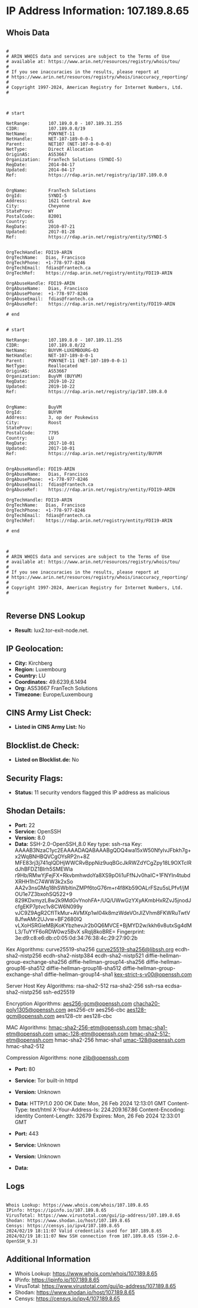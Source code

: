 # IP Address Information: 107.189.8.65

## Whois Data
```

#
# ARIN WHOIS data and services are subject to the Terms of Use
# available at: https://www.arin.net/resources/registry/whois/tou/
#
# If you see inaccuracies in the results, please report at
# https://www.arin.net/resources/registry/whois/inaccuracy_reporting/
#
# Copyright 1997-2024, American Registry for Internet Numbers, Ltd.
#



# start

NetRange:       107.189.0.0 - 107.189.31.255
CIDR:           107.189.0.0/19
NetName:        PONYNET-11
NetHandle:      NET-107-189-0-0-1
Parent:         NET107 (NET-107-0-0-0-0)
NetType:        Direct Allocation
OriginAS:       AS53667
Organization:   FranTech Solutions (SYNDI-5)
RegDate:        2014-04-17
Updated:        2014-04-17
Ref:            https://rdap.arin.net/registry/ip/107.189.0.0


OrgName:        FranTech Solutions
OrgId:          SYNDI-5
Address:        1621 Central Ave
City:           Cheyenne
StateProv:      WY
PostalCode:     82001
Country:        US
RegDate:        2010-07-21
Updated:        2017-01-28
Ref:            https://rdap.arin.net/registry/entity/SYNDI-5


OrgTechHandle: FDI19-ARIN
OrgTechName:   Dias, Francisco 
OrgTechPhone:  +1-778-977-8246 
OrgTechEmail:  fdias@frantech.ca
OrgTechRef:    https://rdap.arin.net/registry/entity/FDI19-ARIN

OrgAbuseHandle: FDI19-ARIN
OrgAbuseName:   Dias, Francisco 
OrgAbusePhone:  +1-778-977-8246 
OrgAbuseEmail:  fdias@frantech.ca
OrgAbuseRef:    https://rdap.arin.net/registry/entity/FDI19-ARIN

# end


# start

NetRange:       107.189.8.0 - 107.189.11.255
CIDR:           107.189.8.0/22
NetName:        BUYVM-LUXEMBOURG-03
NetHandle:      NET-107-189-8-0-1
Parent:         PONYNET-11 (NET-107-189-0-0-1)
NetType:        Reallocated
OriginAS:       AS53667
Organization:   BuyVM (BUYVM)
RegDate:        2019-10-22
Updated:        2019-10-22
Ref:            https://rdap.arin.net/registry/ip/107.189.8.0


OrgName:        BuyVM
OrgId:          BUYVM
Address:        3, op der Poukewiss
City:           Roost
StateProv:      
PostalCode:     7795
Country:        LU
RegDate:        2017-10-01
Updated:        2017-10-01
Ref:            https://rdap.arin.net/registry/entity/BUYVM


OrgAbuseHandle: FDI19-ARIN
OrgAbuseName:   Dias, Francisco 
OrgAbusePhone:  +1-778-977-8246 
OrgAbuseEmail:  fdias@frantech.ca
OrgAbuseRef:    https://rdap.arin.net/registry/entity/FDI19-ARIN

OrgTechHandle: FDI19-ARIN
OrgTechName:   Dias, Francisco 
OrgTechPhone:  +1-778-977-8246 
OrgTechEmail:  fdias@frantech.ca
OrgTechRef:    https://rdap.arin.net/registry/entity/FDI19-ARIN

# end



#
# ARIN WHOIS data and services are subject to the Terms of Use
# available at: https://www.arin.net/resources/registry/whois/tou/
#
# If you see inaccuracies in the results, please report at
# https://www.arin.net/resources/registry/whois/inaccuracy_reporting/
#
# Copyright 1997-2024, American Registry for Internet Numbers, Ltd.
#


```
## Reverse DNS Lookup
- **Result:** lux2.tor-exit-node.net.

## IP Geolocation:
- **City:** Kirchberg
- **Region:** Luxembourg
- **Country:** LU
- **Coordinates:** 49.6239,6.1494
- **Org:** AS53667 FranTech Solutions
- **Timezone:** Europe/Luxembourg

## CINS Army List Check:
- **Listed in CINS Army List:** 
No

## Blocklist.de Check:
- **Listed on Blocklist.de:** 
No

## Security Flags:
- **Status:** 11 security vendors flagged this IP address as malicious

## Shodan Details:
- **Port:** 22
- **Service:** OpenSSH
- **Version:** 8.0
- **Data:** SSH-2.0-OpenSSH_8.0
Key type: ssh-rsa
Key: AAAAB3NzaC1yc2EAAAADAQABAAABgQDQ4wa15xW50NfyIvJFbkh7g+x2WqBNHBQVCgOYsRP2n+8Z
MFE83rj3j741qlQDHjWWCRvBppNiz9uqBGcJkRWZdYCgZpy18L9OXTclRdJhBFDZ1BIrh5SMEWla
r9Hb/RMwYjFejFX+RkvbmhwdoYa8XS9pOIi1uFfNJv0haIC+1FNYIn4tubdXRHH1hC74WW3k2xSo
AA2v3nsGMq18hSWbltinZMPf6toG76m+r4f8Kb59OALrFSzu5sLPfvf/jMOU1e7Z3bxohSQ522+9
829KDxmyzL8w2k9MdGvYnohFA+/UQ/UWwGzYXyAKmbHxRZvJ5jnodJcfgEKP7ptvc1v8CW6N099y
vJC9Z9AgR2CfITkMur+AVMXp1wI04k8mzWdeVOrJlZVhm8FKWRuTwtV8JfwAMr2UJvw+BF2680lQ
vLXoHSRGieMBjKoKYbzhevJr2b0Q6MVCE+BjMYD2w/kkh6v8utxSg4dML3/TuYYF6oRDW0wz5BvX
sRqlj8koBRE=
Fingerprint: 3e:d9:c8:e6:db:c0:05:0d:34:76:38:4c:29:27:90:2b

Kex Algorithms:
	curve25519-sha256
	curve25519-sha256@libssh.org
	ecdh-sha2-nistp256
	ecdh-sha2-nistp384
	ecdh-sha2-nistp521
	diffie-hellman-group-exchange-sha256
	diffie-hellman-group14-sha256
	diffie-hellman-group16-sha512
	diffie-hellman-group18-sha512
	diffie-hellman-group-exchange-sha1
	diffie-hellman-group14-sha1
	kex-strict-s-v00@openssh.com

Server Host Key Algorithms:
	rsa-sha2-512
	rsa-sha2-256
	ssh-rsa
	ecdsa-sha2-nistp256
	ssh-ed25519

Encryption Algorithms:
	aes256-gcm@openssh.com
	chacha20-poly1305@openssh.com
	aes256-ctr
	aes256-cbc
	aes128-gcm@openssh.com
	aes128-ctr
	aes128-cbc

MAC Algorithms:
	hmac-sha2-256-etm@openssh.com
	hmac-sha1-etm@openssh.com
	umac-128-etm@openssh.com
	hmac-sha2-512-etm@openssh.com
	hmac-sha2-256
	hmac-sha1
	umac-128@openssh.com
	hmac-sha2-512

Compression Algorithms:
	none
	zlib@openssh.com


- **Port:** 80
- **Service:** Tor built-in httpd
- **Version:** Unknown
- **Data:** HTTP/1.0 200 OK
Date: Mon, 26 Feb 2024 12:13:01 GMT
Content-Type: text/html
X-Your-Address-Is: 224.209.167.86
Content-Encoding: identity
Content-Length: 32679
Expires: Mon, 26 Feb 2024 12:33:01 GMT



- **Port:** 443
- **Service:** Unknown
- **Version:** Unknown
- **Data:** 

## Logs
```

Whois Lookup: https://www.whois.com/whois/107.189.8.65
IPinfo: https://ipinfo.io/107.189.8.65
VirusTotal: https://www.virustotal.com/gui/ip-address/107.189.8.65
Shodan: https://www.shodan.io/host/107.189.8.65
Censys: https://censys.io/ipv4/107.189.8.65
2024/02/19 18:11:07 Valid credentials used for 107.189.8.65
2024/02/19 18:11:07 New SSH connection from 107.189.8.65 (SSH-2.0-OpenSSH_9.3)

```
## Additional Information
- Whois Lookup: https://www.whois.com/whois/107.189.8.65
- IPinfo: https://ipinfo.io/107.189.8.65
- VirusTotal: https://www.virustotal.com/gui/ip-address/107.189.8.65
- Shodan: https://www.shodan.io/host/107.189.8.65
- Censys: https://censys.io/ipv4/107.189.8.65

